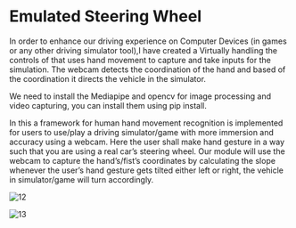 # Emulated Steering Wheel
In order to enhance our driving experience on Computer Devices (in games or any other driving simulator tool),I have created a Virtually handling the controls of that uses hand movement to capture and take inputs for the simulation.
The webcam detects the coordination of the hand and based of the coordination it directs the vehicle in the simulator.

We need to install the Mediapipe and opencv for image processing and video capturing, you can install them using pip install. 

In this a framework for human hand movement recognition is implemented for users to use/play a driving simulator/game with more immersion and accuracy using a webcam. Here the user shall make hand gesture in a way such that you are using a real car’s steering wheel. Our module will use the webcam to capture the hand’s/fist’s coordinates by calculating the slope whenever the user’s hand gesture gets tilted either left or right, the vehicle in simulator/game will turn accordingly.

![12](https://github.com/osugale/Emulated_Steering_Wheel/assets/91754531/825ae5a2-1171-462c-b5b4-5e11bc0a363e)

![13](https://github.com/osugale/Emulated_Steering_Wheel/assets/91754531/e17f7cb7-a25c-408f-9398-5984f5b3a488)

